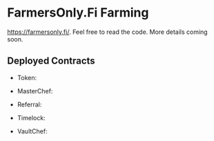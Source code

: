 # FarmersOnly.Fi Farming 

https://farmersonly.fi/. Feel free to read the code. More details coming soon.

## Deployed Contracts

- Token: 
- MasterChef: 
- Referral: 
- Timelock: 

- VaultChef: 